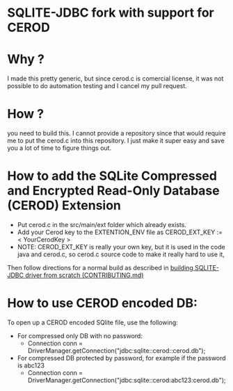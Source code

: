 SQLITE-JDBC fork with support for CEROD
========================================
Why ? 
====
I made this pretty generic, but since cerod.c is comercial license, it was not possible to do automation testing and I cancel my pull request.  

How ?
====
you need to build this.   I cannot provide a repository since that would require me to put the cerod.c into this repository.   I just make it super easy and save you a lot of time to figure things out. 


How to add the SQLite Compressed and Encrypted Read-Only Database (CEROD) Extension
===================================================================================

* Put cerod.c in the src/main/ext folder which already exists.
* Add your Cerod key to the EXTENTION_ENV file as CEROD_EXT_KEY := < YourCerodKey >
* NOTE: CEROD_EXT_KEY is really your own key, but it is used in the code java and cerod.c, so cerod.c source code to make it really hard to use it, 

Then follow directions for a normal build as described in [building SQLITE-JDBC driver from scratch (CONTRIBUTING.md)](CONTRIBUTING.md)

How to use CEROD encoded DB:
=====================================

To open up a CEROD encoded SQlite file, use the following:
  
* For compressed only DB with no password:
    * Connection conn = DriverManager.getConnection("jdbc:sqlite::cerod::cerod.db");
* For compressed DB protected by password, for example if the password is abc123
    * Connection conn = DriverManager.getConnection("jdbc:sqlite::cerod:abc123:cerod.db");
